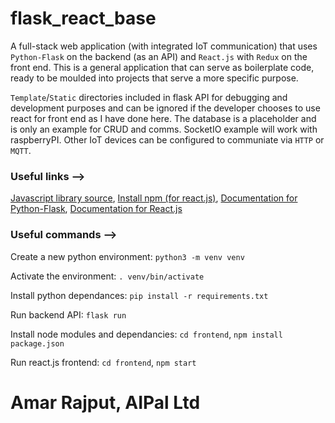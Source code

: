 # flask_react_base


A full-stack web application (with integrated IoT communication) that uses `Python-Flask` on the backend (as an API) and `React.js` with `Redux` on the front end. This is a general application that can serve as boilerplate code, ready to be moulded into projects that serve a more specific purpose. 

`Template`/`Static` directories included in flask API for debugging and development purposes and can be ignored if the developer chooses to use react for front end as I have done here. The database is a placeholder and is only an example for CRUD and comms. SocketIO example will work with raspberryPI. Other IoT devices can be configured to communiate via `HTTP` or `MQTT`.


### Useful links -->

[Javascript library source](https://cdnjs.com/), [Install npm (for react.js)](https://docs.npmjs.com/downloading-and-installing-node-js-and-npm), [Documentation for Python-Flask](https://flask.palletsprojects.com/en/2.0.x/), [Documentation for React.js](https://reactjs.org/)


### Useful commands -->

Create a new python environment: `python3 -m venv venv`

Activate the environment: `. venv/bin/activate`

Install python dependances: `pip install -r requirements.txt`

Run backend API: `flask run`

Install node modules and dependancies: `cd frontend`, `npm install package.json`

Run react.js frontend: `cd frontend`, `npm start`


# Amar Rajput, AIPal Ltd